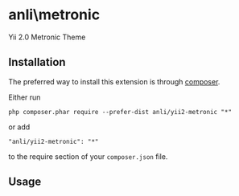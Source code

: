 anli\metronic
=============
Yii 2.0 Metronic Theme

Installation
------------

The preferred way to install this extension is through [composer](http://getcomposer.org/download/).

Either run

```
php composer.phar require --prefer-dist anli/yii2-metronic "*"
```

or add

```
"anli/yii2-metronic": "*"
```

to the require section of your `composer.json` file.


Usage
-----
